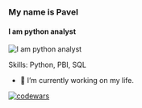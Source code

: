 ### My name is Pavel
#### I am python analyst
![I am python analyst](https://arturssmirnovs.github.io/github-profile-readme-generator/images/banner.png)


Skills: Python, PBI, SQL

- 🔭 I’m currently working on my life. 


[![codewars](https://www.codewars.com/users/vnyzaica/badges/large)](https://www.codewars.com/users/vnyzaica)

